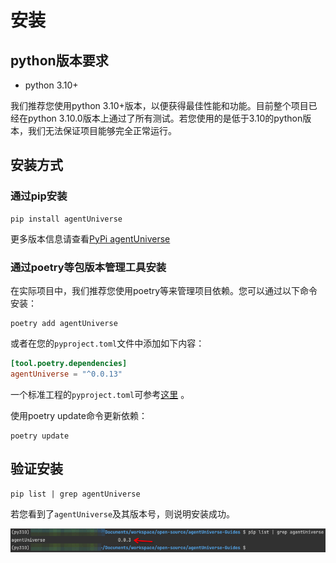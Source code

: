 # 安装
## python版本要求
- python 3.10+

我们推荐您使用python 3.10+版本，以便获得最佳性能和功能。目前整个项目已经在python 3.10.0版本上通过了所有测试。若您使用的是低于3.10的python版本，我们无法保证项目能够完全正常运行。

## 安装方式
### 通过pip安装
```shell
pip install agentUniverse
```
更多版本信息请查看[PyPi agentUniverse](https://pypi.org/project/agentUniverse/)

### 通过poetry等包版本管理工具安装
在实际项目中，我们推荐您使用poetry等来管理项目依赖。您可以通过以下命令安装：

```shell
poetry add agentUniverse
```

或者在您的`pyproject.toml`文件中添加如下内容：

```toml
[tool.poetry.dependencies]
agentUniverse = "^0.0.13"
```
一个标准工程的`pyproject.toml`可参考[这里](../../../../examples/sample_standard_app/pyproject.toml) 。

使用poetry update命令更新依赖：
```shell
poetry update
```

## 验证安装
```shell
pip list | grep agentUniverse
```
若您看到了`agentUniverse`及其版本号，则说明安装成功。

![image](../../_picture/1_2_Installation_0.png)